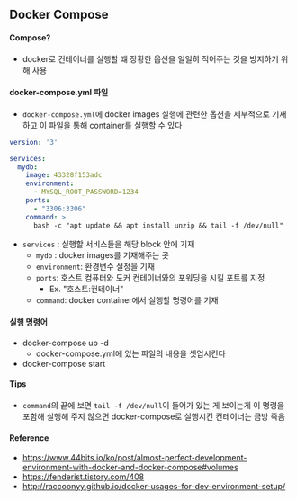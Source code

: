 ## Docker Compose

#### Compose?
 -  docker로 컨테이너를 실행할 떄 장황한 옵션을 일일히 적어주는 것을 방지하기 위해 사용

#### docker-compose.yml 파일
- `docker-compose.yml`에 docker images 실행에 관련한 옵션을 세부적으로 기재하고 이 파일을 통해 container를 실행할 수 있다

```yml
version: '3'

services:
  mydb:
    image: 43328f153adc
    environment:
      - MYSQL_ROOT_PASSWORD=1234
    ports:
      - "3306:3306"
    command: >
      bash -c "apt update && apt install unzip && tail -f /dev/null"
```
- `services` : 실행할 서비스들을 해당 block 안에 기재
  - `mydb` :  docker images를 기재해주는 곳
  - `environment`: 환경변수 설정을 기재
  - `ports`: 호스트 컴퓨터와 도커 컨테이너와의 포워딩을 시킬 포트를 지정
    - Ex. "호스트:컨테이너"
  - `command`: docker container에서 실행할 명령어를 기재

#### 실행 명령어
  - docker-compose up -d
    - docker-compose.yml에 있는 파일의 내용을 셋업시킨다 
  - docker-compose start 

#### Tips
 - `command`의 끝에 보면 `tail -f /dev/null`이 들어가 있는 게 보이는게 이 명령을 포함해 실행해 주지 않으면 docker-compose로 실행시킨 컨테이너는 금방 죽음

#### Reference
 - https://www.44bits.io/ko/post/almost-perfect-development-environment-with-docker-and-docker-compose#volumes
 - https://fenderist.tistory.com/408
 - http://raccoonyy.github.io/docker-usages-for-dev-environment-setup/